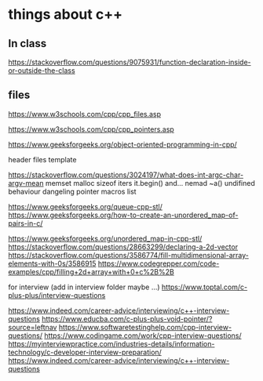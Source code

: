 # things about c++
## In class
https://stackoverflow.com/questions/9075931/function-declaration-inside-or-outside-the-class
## files
https://www.w3schools.com/cpp/cpp_files.asp

https://www.w3schools.com/cpp/cpp_pointers.asp

https://www.geeksforgeeks.org/object-oriented-programming-in-cpp/

header files
template

https://stackoverflow.com/questions/3024197/what-does-int-argc-char-argv-mean
memset
malloc
sizeof
iters it.begin() and...
nemad ~a()
undifined behaviour
dangeling pointer
macros
list

https://www.geeksforgeeks.org/queue-cpp-stl/
https://www.geeksforgeeks.org/how-to-create-an-unordered_map-of-pairs-in-c/

https://www.geeksforgeeks.org/unordered_map-in-cpp-stl/
https://stackoverflow.com/questions/28663299/declaring-a-2d-vector
https://stackoverflow.com/questions/3586774/fill-multidimensional-array-elements-with-0s/3586915
https://www.codegrepper.com/code-examples/cpp/filling+2d+array+with+0+c%2B%2B

for interview (add in interview folder maybe ...)
    https://www.toptal.com/c-plus-plus/interview-questions

https://www.indeed.com/career-advice/interviewing/c++-interview-questions
https://www.educba.com/c-plus-plus-void-pointer/?source=leftnav
https://www.softwaretestinghelp.com/cpp-interview-questions/
https://www.codingame.com/work/cpp-interview-questions/
https://myinterviewpractice.com/industries-details/information-technology/c-developer-interview-preparation/
https://www.indeed.com/career-advice/interviewing/c++-interview-questions
